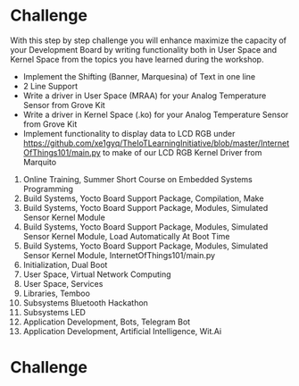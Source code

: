 # Challenge

With this step by step challenge you will enhance maximize the capacity of your Development Board by writing functionality both in User Space and Kernel Space from the topics you have learned during the workshop.

- Implement the Shifting (Banner, Marquesina) of Text in one line 
- 2 Line Support
- Write a driver in User Space (MRAA) for your Analog Temperature Sensor from Grove Kit
- Write a driver in Kernel Space (.ko) for your Analog Temperature Sensor from Grove Kit
- Implement functionality to display data to LCD RGB under
  https://github.com/xe1gyq/TheIoTLearningInitiative/blob/master/InternetOfThings101/main.py
  to make of our LCD RGB Kernel Driver from Marquito 

1. Online Training, Summer Short Course on Embedded Systems Programming
2. Build Systems, Yocto Board Support Package, Compilation, Make
3. Build Systems, Yocto Board Support Package, Modules, Simulated Sensor Kernel Module
4. Build Systems, Yocto Board Support Package, Modules, Simulated Sensor Kernel Module, Load Automatically At Boot Time
5. Build Systems, Yocto Board Support Package, Modules, Simulated Sensor Kernel Module, InternetOfThings101/main.py
6. Initialization, Dual Boot
7. User Space, Virtual Network Computing
8. User Space, Services
9. Libraries, Temboo
10. Subsystems Bluetooth Hackathon
11. Subsystems LED
12. Application Development, Bots, Telegram Bot
13. Application Development, Artificial Intelligence, Wit.Ai


# Challenge
